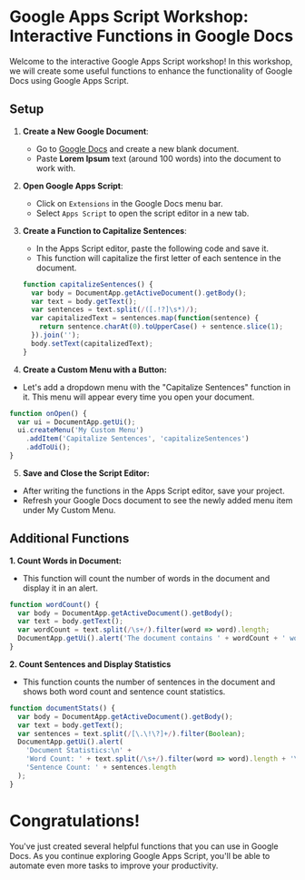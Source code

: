 # Google Apps Script Workshop: Interactive Functions in Google Docs

Welcome to the interactive Google Apps Script workshop! In this workshop, we will create some useful functions to enhance the functionality of Google Docs using Google Apps Script.

## Setup

1. **Create a New Google Document**:
   - Go to [Google Docs](https://docs.google.com) and create a new blank document.
   - Paste **Lorem Ipsum** text (around 100 words) into the document to work with.

2. **Open Google Apps Script**:
   - Click on `Extensions` in the Google Docs menu bar.
   - Select `Apps Script` to open the script editor in a new tab.

3. **Create a Function to Capitalize Sentences**:
   - In the Apps Script editor, paste the following code and save it.
   - This function will capitalize the first letter of each sentence in the document.

   ```javascript
   function capitalizeSentences() {
     var body = DocumentApp.getActiveDocument().getBody();
     var text = body.getText();
     var sentences = text.split(/([.!?]\s*)/);
     var capitalizedText = sentences.map(function(sentence) {
       return sentence.charAt(0).toUpperCase() + sentence.slice(1);
     }).join('');
     body.setText(capitalizedText);
   }
   ```

4. **Create a Custom Menu with a Button:**
- Let's add a dropdown menu with the "Capitalize Sentences" function in it. This menu will appear every time you open your document.

```javascript
function onOpen() {
  var ui = DocumentApp.getUi();
  ui.createMenu('My Custom Menu')
    .addItem('Capitalize Sentences', 'capitalizeSentences')
    .addToUi();
}
```

5. **Save and Close the Script Editor:**
- After writing the functions in the Apps Script editor, save your project.
- Refresh your Google Docs document to see the newly added menu item under My Custom Menu.

## Additional Functions

**1. Count Words in Document:**
- This function will count the number of words in the document and display it in an alert.

```javascript
function wordCount() {
  var body = DocumentApp.getActiveDocument().getBody();
  var text = body.getText();
  var wordCount = text.split(/\s+/).filter(word => word).length;
  DocumentApp.getUi().alert('The document contains ' + wordCount + ' words.');
}
```

**2. Count Sentences and Display Statistics**

- This function counts the number of sentences in the document and shows both word count and sentence count statistics.

```javascript
function documentStats() {
  var body = DocumentApp.getActiveDocument().getBody();
  var text = body.getText();
  var sentences = text.split(/[\.\!\?]+/).filter(Boolean);
  DocumentApp.getUi().alert(
    'Document Statistics:\n' +
    'Word Count: ' + text.split(/\s+/).filter(word => word).length + '\n' +
    'Sentence Count: ' + sentences.length
  );
}
```

# Congratulations!

You've just created several helpful functions that you can use in Google Docs. As you continue exploring Google Apps Script, you'll be able to automate even more tasks to improve your productivity.